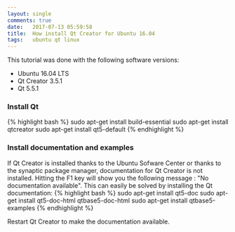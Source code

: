 ```yaml
---
layout: single
comments: true
date: 	2017-07-13 05:59:58
title: 	How install Qt Creator for Ubuntu 16.04
tags:	ubuntu qt linux
---
```



This tutorial was done with the following software versions:

* Ubuntu 16.04 LTS
* Qt Creator 3.5.1
* Qt 5.5.1

### Install Qt
{% highlight bash %}
sudo apt-get install build-essential
sudo apt-get install qtcreator
sudo apt-get install qt5-default
{% endhighlight %} 


### Install documentation and examples

If Qt Creator is installed thanks to the Ubuntu Sofware Center or thanks to the synaptic package manager, documentation for Qt Creator is not installed. Hitting the F1 key will show you the following message : "No documentation available". This can easily be solved by installing the Qt documentation:
{% highlight bash %}
sudo apt-get install qt5-doc
sudo apt-get install qt5-doc-html qtbase5-doc-html
sudo apt-get install qtbase5-examples
{% endhighlight %}

Restart Qt Creator to make the documentation available.